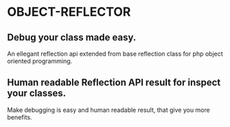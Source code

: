 # OBJECT-REFLECTOR
## Debug your class made easy.
An ellegant reflection api extended from base reflection class for php object oriented programming.
## Human readable Reflection API result for inspect your classes.
Make debugging is easy and human readable result, that give you more benefits.